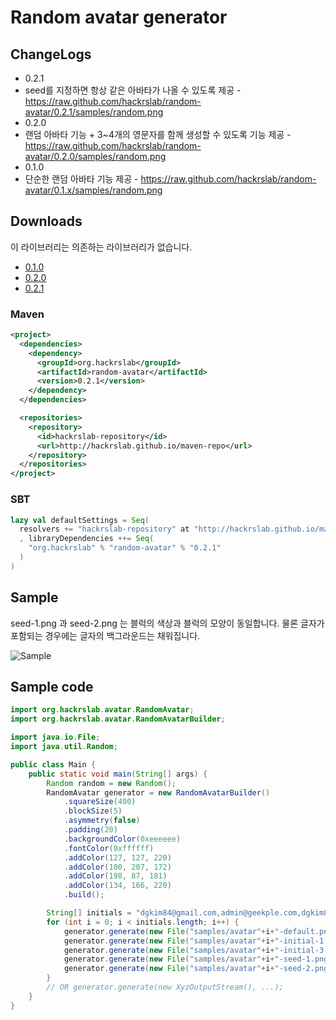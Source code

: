 Random avatar generator
=======================

## ChangeLogs

* 0.2.1
 * seed를 지정하면 항상 같은 아바타가 나올 수 있도록 제공 - https://raw.github.com/hackrslab/random-avatar/0.2.1/samples/random.png
* 0.2.0
 * 랜덤 아바타 기능 + 3~4개의 영문자를 함께 생성할 수 있도록 기능 제공 - https://raw.github.com/hackrslab/random-avatar/0.2.0/samples/random.png
* 0.1.0
 * 단순한 랜덤 아바타 기능 제공 - https://raw.github.com/hackrslab/random-avatar/0.1.x/samples/random.png

## Downloads

이 라이브러리는 의존하는 라이브러리가 없습니다.

* [0.1.0](https://github.com/hackrslab/maven-repo/raw/gh-pages/org/hackrslab/random-avatar/0.1.0/random-avatar-0.1.0.jar)
* [0.2.0](https://github.com/hackrslab/maven-repo/raw/gh-pages/org/hackrslab/random-avatar/0.2.0/random-avatar-0.2.0.jar)
* [0.2.1](https://github.com/hackrslab/maven-repo/raw/gh-pages/org/hackrslab/random-avatar/0.2.1/random-avatar-0.2.1.jar)

### Maven

```xml
<project>
  <dependencies>
    <dependency>
      <groupId>org.hackrslab</groupId>
      <artifactId>random-avatar</artifactId>
      <version>0.2.1</version>
    </dependency>
  </dependencies>

  <repositories>
    <repository>
      <id>hackrslab-repository</id>
      <url>http://hackrslab.github.io/maven-repo</url>
    </repository>
  </repositories>
</project>
```

### SBT

```scala
lazy val defaultSettings = Seq(
  resolvers += "hackrslab-repository" at "http://hackrslab.github.io/maven-repo"
  , libraryDependencies ++= Seq(
    "org.hackrslab" % "random-avatar" % "0.2.1"
  )
)
```

## Sample

seed-1.png 과 seed-2.png 는 블럭의 색상과 블럭의 모양이 동일합니다. 물론 글자가 포함되는 경우에는 글자의 백그라운드는 채워집니다.

![Sample](https://raw.github.com/hackrslab/random-avatar/0.2.1/samples/random.png)

## Sample code

```java
import org.hackrslab.avatar.RandomAvatar;
import org.hackrslab.avatar.RandomAvatarBuilder;

import java.io.File;
import java.util.Random;

public class Main {
    public static void main(String[] args) {
        Random random = new Random();
        RandomAvatar generator = new RandomAvatarBuilder()
            .squareSize(400)
            .blockSize(5)
            .asymmetry(false)
            .padding(20)
            .backgroundColor(0xeeeeee)
            .fontColor(0xffffff)
            .addColor(127, 127, 220)
            .addColor(100, 207, 172)
            .addColor(198, 87, 181)
            .addColor(134, 166, 220)
            .build();

        String[] initials = "dgkim84@gmail.com,admin@geekple.com,dgkim84@daum.net".split(",");
        for (int i = 0; i < initials.length; i++) {
            generator.generate(new File("samples/avatar"+i+"-default.png"));
            generator.generate(new File("samples/avatar"+i+"-initial-1.png"), RandomAvatar.Extra.initial(initials[i]));
            generator.generate(new File("samples/avatar"+i+"-initial-3.png"), RandomAvatar.Extra.initial(initials[i], 3));
            generator.generate(new File("samples/avatar"+i+"-seed-1.png"), RandomAvatar.Extra.seed(initials[i]));
            generator.generate(new File("samples/avatar"+i+"-seed-2.png"), RandomAvatar.Extra.seed(initials[i], 3));
        }
        // OR generator.generate(new XyzOutputStream(), ...);
    }
}
```


